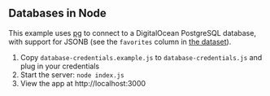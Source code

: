 ## Databases in Node

This example uses [pg](https://node-postgres.com) to connect to a DigitalOcean PostgreSQL database, with support for JSONB (see the `favorites` column in [the dataset](../README.md#the-dataset)).

1. Copy `database-credentials.example.js` to `database-credentials.js` and plug in your credentials
2. Start the server: `node index.js`
3. View the app at http://localhost:3000